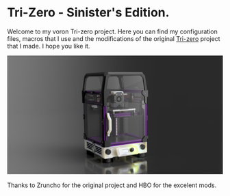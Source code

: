 # Tri-Zero - Sinister's Edition.

Welcome to my voron Tri-zero project. Here you can find my configuration files, macros that I use and the modifications of the original
[Tri-zero](https://github.com/zruncho3d/tri-zero) project that I made. I hope you like it.

![Tri-zero - Sinister's Edition Render](https://github.com/SinisterRj/Voron-Trizero/blob/main/Images/Tri-Zero-Sinister%20v49.png)

Thanks to Zruncho for the original project and HBO for the excelent mods.
